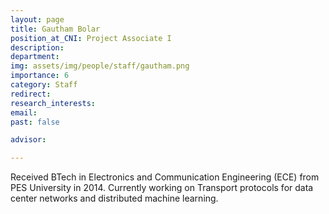 ```yaml
---
layout: page
title: Gautham Bolar
position_at_CNI: Project Associate I
description: 
department:
img: assets/img/people/staff/gautham.png
importance: 6
category: Staff
redirect: 
research_interests: 
email: 
past: false

advisor: 

---
```


Received BTech in Electronics and Communication Engineering (ECE) from PES University in 2014. Currently working on Transport protocols for data center networks and distributed machine learning.